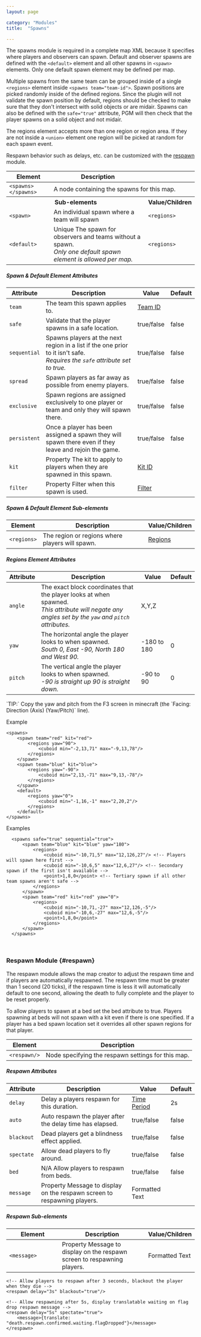```yaml
---
layout: page

category: "Modules"
title:  "Spawns"

---
```


The spawns module is required in a complete map XML because it specifies where players and observers can spawn. Default and observer spawns are defined with the `<default>` element and all other spawns in `<spawn>` elements. Only one default spawn element may be defined per map.

Multiple spawns from the same team can be grouped inside of a single `<regions>` element inside `<spawns team="team-id">`. Spawn positions are picked randomly inside of the defined regions. Since the plugin will not validate the spawn position by default, regions should be checked to make sure that they don't intersect with solid objects or are midair. Spawns can also be defined with the `safe="true"` attribute, PGM will then check that the player spawns on a solid object and not midair.

The regions element accepts more than one region or region area. If they are not inside a `<union>` element one region will be picked at random for each spawn event.

Respawn behavior such as delays, etc. can be customized with the [respawn](#respawn) module.
<div class='table-responsive'>
  <table class='table table-striped table-condensed'>
    <thead>
      <tr>
        <th>Element</th>
        <th>Description</th>
        <th></th>
      </tr>
    </thead>
    <tbody>
      <tr>
        <td>
          <span class='highlight'>
            <code>&lt;spawns&gt; &lt;/spawns&gt;</code>
          </span>
        </td>
        <td colspan='2'>A node containing the spawns for this map.</td>
      </tr>
      <tr>
        <th colspan='2'>Sub-elements</th>
        <th>Value/Children</th>
      </tr>
      <tr>
        <td>
          <span class='highlight'>
            <code>&lt;spawn&gt;</code>
          </span>
        </td>
        <td>An individual spawn where a team will spawn</td>
        <td>
          <code>&lt;regions&gt;</code>
        </td>
      </tr>
      <tr>
        <td>
          <span class='highlight'>
            <code>&lt;default&gt;</code>
          </span>
        </td>
        <td>
          <span class='label label-warning' title='Only one of this child permitted per parent'>Unique</span>
          The spawn for observers and teams without a spawn.
          <br>
          <i>Only one default spawn element is allowed per map.</i>
        </td>
        <td>
          <code>&lt;regions&gt;</code>
        </td>
      </tr>
    </tbody>
  </table>
</div>
<h5>Spawn & Default Element Attributes</h5>
<div class='table-responsive'>
  <table class='table table-striped table-condensed'>
    <thead>
      <tr>
        <th>Attribute</th>
        <th>Description</th>
        <th>Value</th>
        <th>Default</th>
      </tr>
    </thead>
    <tbody>
      <tr>
        <td>
          <code>team</code>
        </td>
        <td>The team this spawn applies to.</td>
        <td>
          <a href='/modules/teams'>Team ID</a>
        </td>
        <td></td>
      </tr>
      <tr>
        <td>
          <code>safe</code>
        </td>
        <td>Validate that the player spawns in a safe location.</td>
        <td>
          <span class='label label-primary'>true/false</span>
        </td>
        <td>false</td>
      </tr>
      <tr>
        <td>
          <code>sequential</code>
        </td>
        <td>
          Spawns players at the next region in a list if the one prior to it isn't safe.
          <br>
          <i>Requires the <code>safe</code> attribute set to true.</i>
        </td>
        <td>
          <span class='label label-primary'>true/false</span>
        </td>
        <td>false</td>
      </tr>
      <tr>
        <td>
          <code>spread</code>
        </td>
        <td>
          Spawn players as far away as possible from enemy players.
        </td>
        <td>
          <span class='label label-primary'>true/false</span>
        </td>
        <td>false</td>
      </tr>
      <tr>
        <td>
          <code>exclusive</code>
        </td>
        <td>
          Spawn regions are assigned exclusively to one player or team and only they will spawn there.
        </td>
        <td>
          <span class='label label-primary'>true/false</span>
        </td>
        <td>false</td>
      </tr>
      <tr>
        <td>
          <code>persistent</code>
        </td>
        <td>
          Once a player has been assigned a spawn they will spawn there even if they leave and rejoin the game.
        </td>
        <td>
          <span class='label label-primary'>true/false</span>
        </td>
        <td>false</td>
      </tr>
      <tr>
        <td>
          <code>kit</code>
        </td>
        <td>
          <span class='label label-default' title='Can be either this attribute or a sub-element.'>Property</span>
          The kit to apply to players when they are spawned in this spawn.
        </td>
        <td>
          <a href='/modules/kits'>Kit ID</a>
        </td>
        <td></td>
      </tr>
      <tr>
        <td>
          <code>filter</code>
        </td>
        <td>
          <span class='label label-default' title='Can be either this attribute or a sub-element.'>Property</span>
          Filter when this spawn is used.
        </td>
        <td>
          <a href='/modules/filters'>Filter</a>
        </td>
        <td></td>
      </tr>
    </tbody>
  </table>
</div>
<h5>Spawn & Default Element Sub-elements</h5>
<div class='table-responsive'>
  <table class='table table-striped table-condensed'>
    <thead>
      <tr>
        <th>Element</th>
        <th>Description</th>
        <th>Value/Children</th>
      </tr>
    </thead>
    <tbody>
      <tr>
        <td>
          <span class='highlight'>
            <code>&lt;regions&gt;</code>
          </span>
        </td>
        <td>
          The region or regions where players will spawn.
        </td>
        <td>
          <a href='/modules/regions'>Regions</a>
        </td>
      </tr>
    </tbody>
  </table>
</div>
<h5>Regions Element Attributes</h5>
<div class='table-responsive'>
  <table class='table table-striped table-condensed'>
    <thead>
      <tr>
        <th>Attribute</th>
        <th>Description</th>
        <th>Value</th>
        <th>Default</th>
      </tr>
    </thead>
    <tbody>
      <tr>
        <td>
          <code>angle</code>
        </td>
        <td>
          The exact block coordinates that the player looks at when spawned.
          <br>
          <i>This attribute will negate any angles set by the <code>yaw</code> and <code>pitch</code> attributes.</i>
        </td>
        <td>
          <span class='label label-primary'>X,Y,Z</span>
        </td>
        <td></td>
      </tr>
      <tr>
        <td>
          <code>yaw</code>
        </td>
        <td>
          The horizontal angle the player looks to when spawned.
          <br>
          <i>South 0, East -90, North 180 and West 90.</i>
        </td>
        <td>
          <span class='label label-primary'>-180 to 180</span>
        </td>
        <td>
          0
        </td>
      </tr>
      <tr>
        <td>
          <code>pitch</code>
        </td>
        <td>
          The vertical angle the player looks to when spawned.
          <br>
          <i>-90 is straight up 90 is straight down.</i>
        </td>
        <td>
          <span class='label label-primary'>-90 to 90</span>
        </td>
        <td>
          0
        </td>
      </tr>
    </tbody>
  </table>
</div>
`TIP:` Copy the yaw and pitch from the F3 screen in minecraft (the `Facing: Direction (Axis) (Yaw/Pitch)` line).

Example

    <spawns>
        <spawn team="red" kit="red">
            <regions yaw="90">
                <cuboid min="-2,13,71" max="-9,13,78"/>
            </regions>
        </spawn>
        <spawn team="blue" kit="blue">
            <regions yaw="-90">
                <cuboid min="2,13,-71" max="9,13,-78"/>
            </regions>
        </spawn>
        <default>
            <regions yaw="0">
                <cuboid min="-1,16,-1" max="2,20,2"/>
            </regions>
        </default>
    </spawns>
<p>
  <a class='btn btn-primary btn-xs btn-more collapsed' data-target='#collapse-spawn-examples' data-toggle='collapse'>Examples</a>
</p>
<div class='collapse' id='collapse-spawn-examples'>
      <!-- Example spawns from Assualt -->
      <spawns>
          <spawn team="blue" kit="blue">
              <regions yaw="-90">
                  <region id="blue-spawn"/>
              </regions>
          </spawn>
          <spawn team="red" region="red-spawn" kit="red">
              <regions yaw="90">
                  <region id="red-spawn"/>
              </regions>
          </spawn>
          <default kit="obs">
              <regions yaw="-135">
                  <region id="obs-spawn"/>
              </regions>
          </default>
      </spawns>
  
      <spawns safe="true" sequential="true">
          <spawn team="blue" kit="blue" yaw="180">
              <regions>
                  <cuboid min="-10,71,5" max="12,126,27"/> <!-- Players will spawn here first -->
                  <cuboid min="-10,6,5" max="12,6,27"/> <!-- Secondary spawn if the first isn't available -->
                  <point>1,8,0</point> <!-- Tertiary spawn if all other team spawns aren't safe -->
              </regions>
          </spawn>
          <spawn team="red" kit="red" yaw="0">
              <regions>
                  <cuboid min="-10,71,-27" max="12,126,-5"/>
                  <cuboid min="-10,6,-27" max="12,6,-5"/>
                  <point>1,8,0</point>
              </regions>
          </spawn>
      </spawns>
</div>
<br/>

### Respawn Module {#respawn}
The respawn module allows the map creator to adjust the respawn time and if players are automatically respawned. The respawn time must be greater than 1 second (20 ticks), if the respawn time is less it will automatically default to one second, allowing the death to fully complete and the player to be reset properly.

To allow players to spawn at a bed set the bed attribute to true. Players spawning at beds will not spawn with a kit even if there is one specified. If a player has a bed spawn location set it overrides all other spawn regions for that player.
<div class='table-responsive'>
  <table class='table table-striped table-condensed'>
    <thead>
      <tr>
        <th>Element</th>
        <th>Description</th>
      </tr>
    </thead>
    <tbody>
      <tr>
        <td>
          <span class='highlight'>
            <code>&lt;respawn/&gt;</code>
          </span>
        </td>
        <td>Node specifying the respawn settings for this map.</td>
      </tr>
    </tbody>
  </table>
</div>
<h5>Respawn Attributes</h5>
<div class='table-responsive'>
  <table class='table table-striped table-condensed'>
    <thead>
      <tr>
        <th>Attribute</th>
        <th>Description</th>
        <th>Value</th>
        <th>Default</th>
      </tr>
    </thead>
    <tbody>
      <tr>
        <td>
          <code>delay</code>
        </td>
        <td>
          Delay a players respawn for this duration.
        </td>
        <td>
          <a href='/reference/time_periods'>Time Period</a>
        </td>
        <td>2s</td>
      </tr>
      <tr>
        <td>
          <code>auto</code>
        </td>
        <td>
          Auto respawn the player after the delay time has elapsed.
        </td>
        <td>
          <span class='label label-primary'>true/false</span>
        </td>
        <td>false</td>
      </tr>
      <tr>
        <td>
          <code>blackout</code>
        </td>
        <td>
          Dead players get a blindness effect applied.
        </td>
        <td>
          <span class='label label-primary'>true/false</span>
        </td>
        <td>false</td>
      </tr>
      <tr>
        <td>
          <code>spectate</code>
        </td>
        <td>
          Allow dead players to fly around.
        </td>
        <td>
          <span class='label label-primary'>true/false</span>
        </td>
        <td>false</td>
      </tr>
      <tr>
        <td>
          <code>bed</code>
        </td>
        <td>
          <span class='label label-danger'>N/A</span>
          Allow players to respawn from beds.
        </td>
        <td>
          <span class='label label-primary'>true/false</span>
        </td>
        <td>false</td>
      </tr>
      <tr>
        <td>
          <code>message</code>
        </td>
        <td>
          <span class='label label-default' title='Can be either this attribute or a sub-element.'>Property</span>
          Message to display on the respawn screen to respawning players.
        </td>
        <td>
          <span class='label label-primary'>Formatted Text</span>
        </td>
        <td></td>
      </tr>
    </tbody>
  </table>
</div>
<h5>Respawn Sub-elements</h5>
<div class='table-responsive'>
  <table class='table table-striped table-condensed'>
    <thead>
      <tr>
        <th style='min-width: 125px;'>Element</th>
        <th>Description</th>
        <th>Value/Children</th>
      </tr>
    </thead>
    <tbody>
      <tr>
        <td>
          <span class='highlight'>
            <code>&lt;message&gt;</code>
          </span>
        </td>
        <td>
          <span class='label label-default' title='Can be either this sub-element or an attribute.'>Property</span>
          Message to display on the respawn screen to respawning players.
        </td>
        <td>
          <span class='label label-primary'>Formatted Text</span>
        </td>
      </tr>
    </tbody>
  </table>
</div>
    <!-- Default auto respawn of 2 seconds -->
    <respawn auto="true"/>

    <!-- Allow players to respawn after 3 seconds, blackout the player when they die -->
    <respawn delay="3s" blackout="true"/>

    <!-- Allow respawning after 5s, display translatable waiting on flag drop respawn message -->
    <respawn delay="5s" spectate="true">
        <message>{translate: "death.respawn.confirmed.waiting.flagDropped"}</message>
    </respawn>
